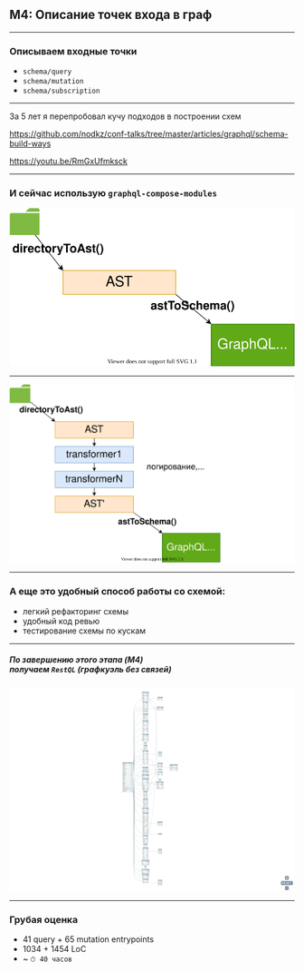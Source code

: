 ## M4: Описание точек входа в граф

-----

### Описываем входные точки

- `schema/query`
- `schema/mutation`
- `schema/subscription`

-----

За 5 лет я перепробовал кучу подходов в построении схем

<https://github.com/nodkz/conf-talks/tree/master/articles/graphql/schema-build-ways>

<https://youtu.be/RmGxUfmksck>

-----

### И сейчас использую `graphql-compose-modules`

![_](./modules1.drawio.svg) <!-- .element: style="max-width: 800px;" class="plain" -->

-----

![_](./modules2.drawio.svg) <!-- .element: style="max-width: 800px;" class="plain" -->

-----

### А еще это удобный способ работы со схемой: <!-- .element: class="fragment green" -->

- легкий рефакторинг схемы
- удобный код ревью
- тестирование схемы по кускам

-----

##### По завершению этого этапа (M4) <br/>получаем `RestQL` (графкуэль без связей)

![restql-query](../02-result/restql-query.png) <!-- .element: style="max-width: 800px;" class="plain" -->

-----

### Грубая оценка

- 41 query + 65 mutation entrypoints
- 1034 + 1454 LoC
- ~ `⏱ 40 часов`
